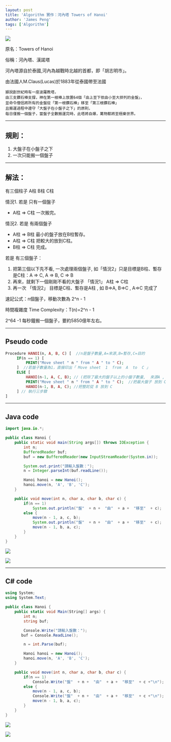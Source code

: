 ```yaml
---
layout: post
title: 'Algorithm 實作：河內塔 Towers of Hanoi'
author: 'James Peng'
tags: ['Algorithm']
---
```


![](http://i.imgur.com/PR4OFLO.jpg)

原名：Towers of Hanoi

俗稱：河內塔、漢諾塔

河內塔源自於泰國,河內為越戰時北越的首都，即「胡志明市」。

由法國人M.Claus(Lucas)於1883年從泰國帶至法國


    據說創世紀時有一座波羅教塔，
    由三支鑽石棒支撐，神在第一根棒上放置64個「由上至下依由小至大排列的金盤」，
    並命令僧侶將所有的金盤從「第一根鑽石棒」移至「第三根鑽石棒」
    且搬運過程中遵守「大盤子在小盤子之下」的原則，
    每日僅搬一個盤子，當盤子全數搬運完時，此塔將自爆，萬物都將至極樂世界。


----------


## 規則： ##

1. 大盤子在小盤子之下
2. 一次只能搬一個盤子


----------

## 解法： ##

有三個柱子 A柱 B柱 C柱

情況1. 若是 只有一個盤子

- A柱 => C柱 一次搬完。


情況2. 若是 有兩個盤子

- A柱 => B柱  最小的盤子放在B柱暫存。
- A柱 => C柱  把較大的放到C柱。
- B柱 => C柱  完成。

若是 有三個盤子：

1. 把第三個以下先不看, 一次處理兩個盤子, 如「情況2」只是目標是B柱、暫存是C柱：A => C, A => B, C => B
2. 再來，就剩下一個剛剛不看的大盤子 「情況1」 A柱 => C柱
3. 再一次 「情況2」 目標是C柱、暫存是A柱 , 如 B=>A, B=>C , A=>C  完成了

速記公式：n個盤子，移動次數為 2^n - 1

時間複雜度 Time Complexity：T(n)=2^n - 1

 2^64 -1 每秒鐘搬一個盤子，要約5850億年左右。 


----------

## Pseudo code ##

~~~php
Procedure HANOI(n, A, B, C) [  //n是盤子數量,A=來源,B=暫存,C=目的
     IF(n == 1) [
         PRINT("Move sheet " n " from " A " to " C);
     ]  //若盤子數量為1，直接印出「 Move sheet  1  from  A  to  C 」
     ELSE [
         HANOI(n-1, A, C, B); // (把除了最大的盤子以上的小盤子數量,  來源A , 暫存C ,目標 B)  整跎放在B
         PRINT("Move sheet " n " from " A " to " C);  //把最大盤子 放到 C
         HANOI(n-1, B, A, C); //把整跎從 B 放到 C
     ] // 執行三步驟
] 
~~~


----------

## Java code ##

~~~java
import java.io.*;

public class Hanoi {
    public static void main(String args[]) throws IOException {
        int n;
        BufferedReader buf;
        buf = new BufferedReader(new InputStreamReader(System.in));

        System.out.print("請輸入盤數：");
        n = Integer.parseInt(buf.readLine());

        Hanoi hanoi = new Hanoi();
        hanoi.move(n, 'A', 'B', 'C');
    }

    public void move(int n, char a, char b, char c) {
        if(n == 1)
            System.out.println("盤"  + n +  "由"  + a +  "移至"  + c);
        else {
            move(n - 1, a, c, b);
            System.out.println("盤"  + n +  "由"  + a +  "移至"  + c);
            move(n - 1, b, a, c);
        }
    }
}
~~~

![](http://i.imgur.com/MRkCixu.png)

![](http://i.imgur.com/uyzYBqe.png)

----------


## C# code ##

~~~csharp
using System;
using System.Text;

public class Hanoi {
    public static void Main(String[] args) {
        int n;
        string buf;

        Console.Write("請輸入盤數：");
 	   buf = Console.ReadLine();

        n = int.Parse(buf);

        Hanoi hanoi = new Hanoi();
        hanoi.move(n, 'A', 'B', 'C');
    }

    public void move(int n, char a, char b, char c) {
        if(n == 1)
            Console.Write("盤"  + n +  "由"  + a +  "移至"  + c +"\n");
        else {
            move(n - 1, a, c, b);
            Console.Write("盤"  + n +  "由"  + a +  "移至"  + c +"\n");
            move(n - 1, b, a, c);
        }
    }
}
~~~

![](http://i.imgur.com/hpLxrfA.png)

![](http://i.imgur.com/LFXhbdo.png)



